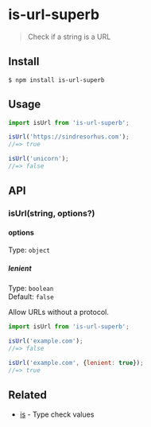 # is-url-superb

> Check if a string is a URL

## Install

```
$ npm install is-url-superb
```

## Usage

```js
import isUrl from 'is-url-superb';

isUrl('https://sindresorhus.com');
//=> true

isUrl('unicorn');
//=> false
```

## API

### isUrl(string, options?)

#### options

Type: `object`

##### lenient

Type: `boolean`\
Default: `false`

Allow URLs without a protocol.

```js
import isUrl from 'is-url-superb';

isUrl('example.com');
//=> false

isUrl('example.com', {lenient: true});
//=> true
```

## Related

- [is](https://github.com/sindresorhus/is) - Type check values
